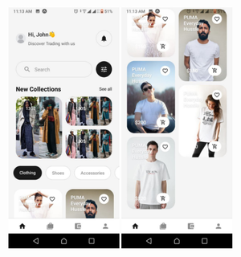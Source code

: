 <!-- ![homepage](assets/Home.jpg)

![homepage2](assets/home2.jpg) -->
<img src="assets/Home.jpg" alt="Flowers in Chania" height="480">
<img src="assets/home2.jpg" alt="Flowers in Chania" height="480">
